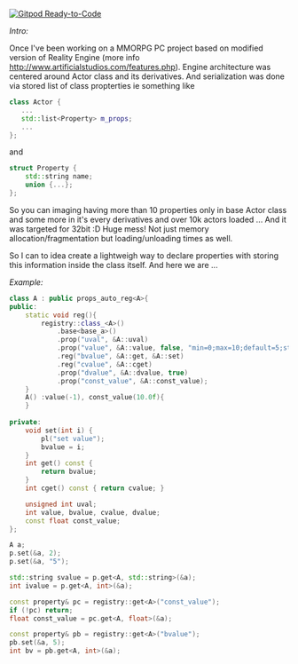 [![Gitpod Ready-to-Code](https://img.shields.io/badge/Gitpod-Ready--to--Code-blue?logo=gitpod)](https://gitpod.io/#https://github.com/bagobor/cpp-props-nonintrusive) 

_Intro:_

Once I've been working on a MMORPG PC project based on modified version of Reality Engine (more info http://www.artificialstudios.com/features.php). 
Engine architecture was centered around Actor class and its derivatives. 
And serialization was done via stored list of class propterties ie something like 
```c++
class Actor {
   ...
   std::list<Property> m_props;
   ...
};
```
and 
```c++
struct Property {
    std::string name;
    union {...};
};
```

So you can imaging having more than 10 properties only in base Actor class and some more in it's every derivatives and over 10k actors loaded ... 
And it was targeted for 32bit :D
Huge mess! 
Not just memory allocation/fragmentation but loading/unloading times as well. 

So I can to idea create a lightweigh way to declare properties with storing this information inside the class itself. 
And here we are ... 

_Example:_
```c++
class A : public props_auto_reg<A>{
public:
	static void reg(){
		registry::class_<A>()
			.base<base_a>()
			.prop("uval", &A::uval)
			.prop("value", &A::value, false, "min=0;max=10;default=5;step=1;editor=1")
			.reg("bvalue", &A::get, &A::set)
			.reg("cvalue", &A::cget)
			.prop("dvalue", &A::dvalue, true)
			.prop("const_value", &A::const_value);
	}
	A() :value(-1), const_value(10.0f){
	}
	
private:
	void set(int i) {
		pl("set value");
		bvalue = i;
	}
	int get() const {
		return bvalue;
	}
	int cget() const { return cvalue; }

	unsigned int uval;
	int value, bvalue, cvalue, dvalue;
	const float const_value;
};
```

```c++
A a;
p.set(&a, 2);
p.set(&a, "5");

std::string svalue = p.get<A, std::string>(&a);
int ivalue = p.get<A, int>(&a);

const property& pc = registry::get<A>("const_value");
if (!pc) return;
float const_value = pc.get<A, float>(&a);

const property& pb = registry::get<A>("bvalue");
pb.set(&a, 5);
int bv = pb.get<A, int>(&a);
```
